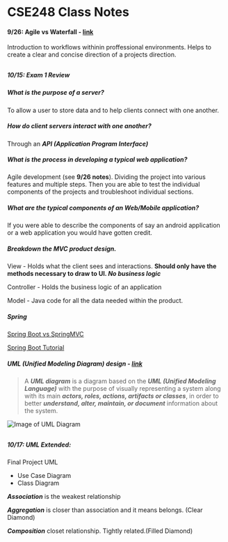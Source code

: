 # CSE248 Class Notes

  #### 9/26: Agile vs Waterfall - [link](http://www.agilenutshell.com/) 
  Introduction to workflows withinin proffessional environments. Helps to create a clear and concise direction of a projects direction.
  
  ##
  
  ##### 10/15: Exam 1 Review
  ##### What is the purpose of a server?
  To allow a user to store data and to help clients connect with one another. 
  
  ##### How do client servers interact with one another?
  	
  Through an __*API (Application Program Interface)*__
  
  ##### What is the process in developing a typical web application?
   
 Agile development (see __9/26 notes__). Dividing the project into various features and multiple steps. Then you are able to test the individual components of the projects and troubleshoot individual sections.
 
 ##### What are the typical components of an Web/Mobile application?
 
 If you were able to describe the components of say an android application or a web application you would have gotten credit.
 
 ##### Breakdown the MVC product design.
 
 View - Holds what the client sees and interactions. __Should only have the methods necessary to draw to UI. *No business logic*__
 
 Controller - Holds the business logic of an application
 
 Model - Java code for all the data needed within the product.

##### Spring

[Spring Boot vs SpringMVC](https://www.javadevjournal.com/spring-boot/spring-boot-vs-spring-mvc/)
 
[Spring Boot Tutorial](https://auth0.com/blog/developing-a-restful-client-with-retrofit-and-spring-boot/?utm_source=reddit&utm_medium=sc&utm_campaign=retrofit_spring)
 
 ##### UML (Unified Modeling Diagram) design - [link](https://www.uml-diagrams.org/)
 
 > A __*UML diagram*__ is a diagram based on the __*UML (Unified Modeling Language)*__ with the purpose of visually representing a system along with its main __*actors, roles, actions, artifacts or classes*__, in order to better __*understand, alter, maintain, or document*__ information about the system.
 
 ![Image of UML Diagram](https://d3n817fwly711g.cloudfront.net/uploads/2012/02/UML-Diagram-types-1-1024x658.png)
 
 
##

##### 10/17: UML Extended:

Final Project UML
- Use Case Diagram
- Class Diagram

___Association___ is the weakest relationship

___Aggregation___ is closer than association and it means belongs. (Clear Diamond)

___Composition___ closet relationship. Tightly related.(Filled Diamond)

